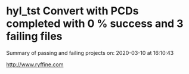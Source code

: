 # hyl_tst Convert with PCDs completed with 0 % success and 3 failing files

Summary of passing and failing projects on: 2020-03-10 at 16:10:43

http://www.ryffine.com
